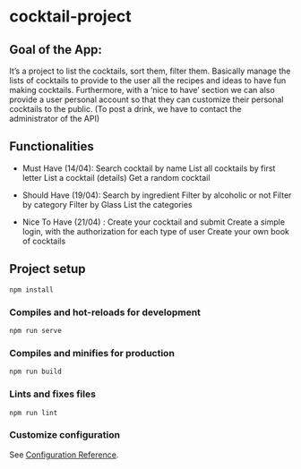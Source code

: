 # cocktail-project


## Goal of the App:

It’s a project to list the cocktails, sort them, filter them. Basically manage the lists of cocktails to provide to the user all the recipes and ideas to have fun making cocktails. Furthermore, with a ‘nice to have’ section  we can also provide a user personal account so that they can customize their personal cocktails to the public. (To post a drink, we have to contact the administrator of the API) 

## Functionalities
* Must Have (14/04):
Search cocktail by name
List all cocktails by first letter
List a cocktail (details) 
Get a random cocktail

* Should Have (19/04): 
Search by ingredient
Filter by alcoholic or not
Filter by category
Filter by Glass
List the categories

* Nice To Have (21/04) : 
Create your cocktail and submit
Create a simple login, with the authorization for each type of user
Create your own book of cocktails










## Project setup
```
npm install
```

### Compiles and hot-reloads for development
```
npm run serve
```

### Compiles and minifies for production
```
npm run build
```

### Lints and fixes files
```
npm run lint
```

### Customize configuration
See [Configuration Reference](https://cli.vuejs.org/config/).
